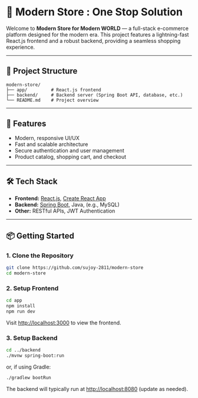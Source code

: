 # 🛒 Modern Store : One Stop Solution

Welcome to **Modern Store for Modern WORLD** — a full-stack e-commerce platform designed for the modern era. This project features a lightning-fast React.js frontend and a robust backend, providing a seamless shopping experience.

---

## 📂 Project Structure

```
modern-store/
├── app/         # React.js frontend
├── backend/     # Backend server (Spring Boot API, database, etc.)
└── README.md    # Project overview
```

---

## 🚀 Features

- Modern, responsive UI/UX
- Fast and scalable architecture
- Secure authentication and user management
- Product catalog, shopping cart, and checkout

---

## 🛠️ Tech Stack

- **Frontend:** [React.js](https://reactjs.org/), [Create React App](https://create-react-app.dev/)
- **Backend:** [Spring Boot](https://spring.io/projects/spring-boot), Java, (e.g., MySQL)
- **Other:** RESTful APIs, JWT Authentication

---

## 📦 Getting Started

### 1. Clone the Repository

```bash
git clone https://github.com/sujoy-2811/modern-store
cd modern-store
```

### 2. Setup Frontend

```bash
cd app
npm install
npm run dev
```

Visit [http://localhost:3000](http://localhost:3000) to view the frontend.

### 3. Setup Backend

```bash
cd ../backend
./mvnw spring-boot:run
```

or, if using Gradle:

```bash
./gradlew bootRun
```

The backend will typically run at [http://localhost:8080](http://localhost:8080) (update as needed).
